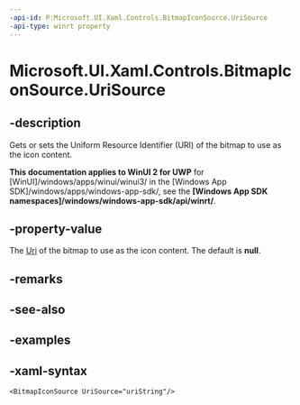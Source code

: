 ```yaml
---
-api-id: P:Microsoft.UI.Xaml.Controls.BitmapIconSource.UriSource
-api-type: winrt property
---
```

<!-- Property syntax.
public Uri UriSource { get;  set; }
-->

# Microsoft.UI.Xaml.Controls.BitmapIconSource.UriSource



## -description

Gets or sets the Uniform Resource Identifier (URI) of the bitmap to use as the icon content.



**This documentation applies to WinUI 2 for UWP** for [WinUI]/windows/apps/winui/winui3/ in the [Windows App SDK]/windows/apps/windows-app-sdk/, see the **[Windows App SDK namespaces]/windows/windows-app-sdk/api/winrt/**.

## -property-value

The [Uri](/uwp/api/windows.foundation.uri) of the bitmap to use as the icon content. The default is **null**.



## -remarks



## -see-also



## -examples



## -xaml-syntax

```xaml
<BitmapIconSource UriSource="uriString"/>
```



